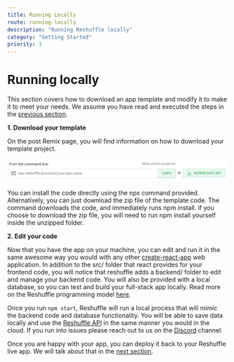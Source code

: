 ```yaml
---
title: Running Locally
route: running-locally
description: "Running Reshuffle locally"
category: "Getting Started"
priority: 1
---
```


# Running locally
This section covers how to download an app template and modify it to make it to meet your needs. We assume you have read and executed the steps in the [previous section](https://dev.reshuffle.app/starting-from-a-template). 

**1. Download your template**

On the post Remix page, you will find information on how to download your template project.
<br><br>
<img src="https://raw.githubusercontent.com/binaris/dev-docs-content/master/assets/running-locally1.png?token=AAR6X64MF2GUM4QW3YSAA7C5S3DDY" alt="drawing" style="width:600px;"/>


You can  install the code directly using the npx command  provided. Alternatively, you can just download the zip file of the template code. The command downloads the code, and immediately runs npm install. if you choose to download the zip file, you will need to run npm install yourself inside the unzipped folder. 

**2. Edit your code**

Now that you have the app on your machine, you can edit and run it in the same awesome way you would with any other [create-react-app](https://create-react-app.dev/) web application. In addition to the src/ folder that react provides for your frontend code, you will notice that reshuffle adds a backend/ folder to edit and manage your backend code. You will also be provided with a local database, so you can test and build your full-stack app locally. Read more on the Reshuffle programming model [here](https://dev.reshuffle.app/hello-reshuffle). 

Once you run `npm start`, Reshuffle will run a local process that will mimic the backend code and database functionality. You will be able to save data locally and use the [Reshuffle API](https://dev-docs.reshuffle.com/) in the same manner you would in the cloud.  If you run into issues please reach out to us on the [Discord](https://discordapp.com/invite/M8CC5hy) channel. 

Once you are happy with your app, you can deploy it back to your Reshuffle live app. We will talk about that in the [next section](https://dev.reshuffle.app/deploying-to-reshuffle). 

